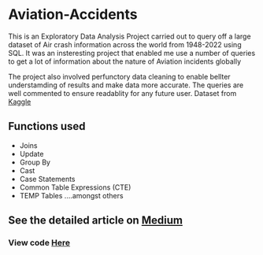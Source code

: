 # Aviation-Accidents

This is an Exploratory Data Analysis Project  carried out to query off a large dataset of Air crash information across the world from 1948-2022 using SQL.  It was an insteresting project that enabled me use a number of queries to get a lot of information about the nature of Aviation incidents globally

The project also involved perfunctory data cleaning to enable bellter understamding of results and make data more accurate. The queries are well commented to ensure readablity for any future user.
Dataset from [Kaggle](https://www.kaggle.com/datasets/thedevastator/airplane-crashes-and-fatalities)
## Functions used
- Joins
- Update
- Group By
- Cast
- Case Statements
- Common Table Expressions (CTE)
- TEMP Tables ....amongst others
## See the detailed article on [Medium](https://medium.com/@ifunanya306/my-very-first-sql-project-aviation-accidents-ac06a83cface)
### View code [Here](https://github.com/IfunanyaBee/Aviation-Accidents/blob/main/Aviation%20Accidents%20Queries.sql)
